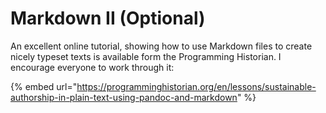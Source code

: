 # Markdown II \(Optional\)

An excellent online tutorial, showing how to use Markdown files to create nicely typeset texts is available form the Programming Historian. I encourage everyone to work through it: 

{% embed url="https://programminghistorian.org/en/lessons/sustainable-authorship-in-plain-text-using-pandoc-and-markdown" %}

